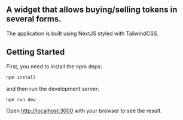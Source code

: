 ## A widget that allows buying/selling tokens in several forms.

The application is built using NextJS styled with TailwindCSS.

## Getting Started

First, you need to install the npm deps:

```bash
npm install
```

and then run the development server:

```bash
npm run dev
```

Open [http://localhost:3000](http://localhost:3000) with your browser to see the result.